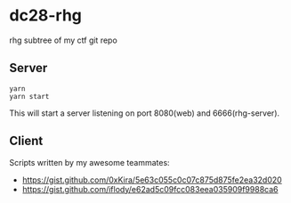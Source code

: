# dc28-rhg

rhg subtree of my ctf git repo

## Server

```
yarn
yarn start
```

This will start a server listening on port 8080(web) and 6666(rhg-server).

## Client

Scripts written by my awesome teammates:

* https://gist.github.com/0xKira/5e63c055c0c07c875d875fe2ea32d020
* https://gist.github.com/iflody/e62ad5c09fcc083eea035909f9988ca6

